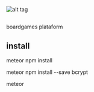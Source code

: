 ![alt tag](https://raw.githubusercontent.com/andrexbass/socialgames/89d8716b2633f146c4e8e74ac5f3ee80e9f23ba1/public/img/logoSocialGames.png)
##
boardgames plataform

## install

meteor npm install

meteor npm install --save bcrypt

meteor
